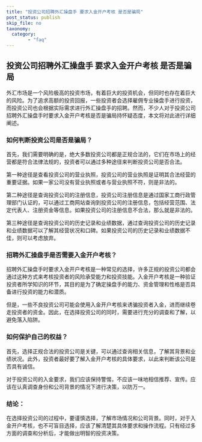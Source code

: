 ```yaml
---
title: "投资公司招聘外汇操盘手 要求入金开户考核 是否是骗局"
post_status: publish
skip_file: no
taxonomy:
  category:
        - "faq"
---
```


## 投资公司招聘外汇操盘手 要求入金开户考核 是否是骗局

外汇市场是一个风险极高的投资市场，有着巨大的投资机会，但同时也存在着巨大的风险。为了追求高额的投资回报，一些投资者会选择雇佣专业操盘手进行投资，而投资公司也会根据实际需求进行外汇操盘手的招聘。然而，不少人对于投资公司招聘外汇操盘手时要求入金开户考核是否是骗局持怀疑态度，本文将对此进行详细阐述。

### 如何判断投资公司是否是骗局？

首先，我们需要明确的是，绝大多数投资公司都是正规合法的，它们在市场上的经营都是符合法律法规的，投资者可以通过多种途径来判断投资公司是否合法。

第一种途径是查看投资公司的营业执照，投资公司的营业执照是证明其合法经营的重要证据。如果一家公司没有营业执照或者与营业执照不符，则是非法的。

第二种途径是查询投资公司的注册信息，投资公司注册信息是通过国家工商行政管理部门认证的，可以通过工商网站查询到投资公司的注册信息，包括经营范围、法定代表人、注册资金等信息。如果投资公司的注册信息不合法，那么就是非法的。

第三种途径是查询投资公司的历史记录和业绩数据，通过查询投资公司的历史记录和业绩数据可以了解其经营状况和口碑。如果投资公司的历史记录和业绩数据不佳，则可以考虑放弃。

### 招聘外汇操盘手是否需要入金开户考核？

招聘外汇操盘手时要求入金开户考核是一种常见的选择，许多正规的投资公司都会通过这种方式来考核投资者的风险承受能力和投资技能。入金开户考核是一种验证投资者所学知识的环节，其目的是为了确定操盘手的能力、资金管理和性格是否具备进行投资的能力和潜质。

但是，一些不良投资公司可能会使用入金开户考核来诱骗投资者入金，进而继续卷走投资者的资金。因此，在选择投资公司的同时，需要进行充分的调查和了解，以避免落入陷阱。

### 如何保护自己的权益？

首先，选择正规合法的投资公司是关键，可以通过查询相关信息，了解其背景和业绩状况。此外，投资者最好要了解入金开户考核的具体要求，以此来判断该公司是否具有诚信。

对于投资公司的入金要求，我们应该保持警惕，不应该一味地相信推荐、宣传。应该在认真调查身份和公司背景的情况下进行决策，以防万一。

### 结论：

在选择投资公司的过程中，要谨慎选择，了解市场情况和公司背景。同时，对于入金开户考核，也不可盲目选择，应该了解清楚其具体要求和操作流程。只有经过多方面的调查和分析后，才能做出明智的投资决策。
